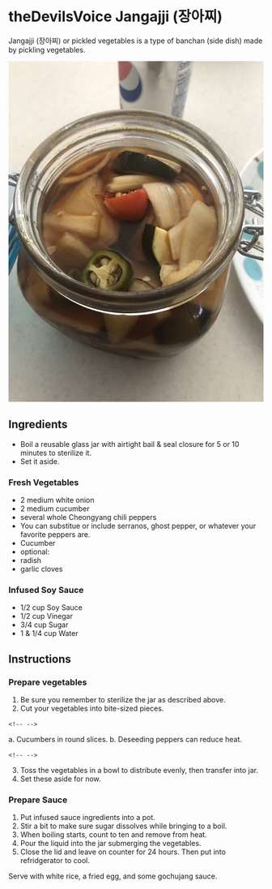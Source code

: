 # theDevilsVoice Jangajji (장아찌)

Jangajji (장아찌) or pickled vegetables is a type of banchan (side dish)
made by pickling vegetables.

![Jangajji](images/thedevilsvoice_jangajji.jpg)

## Ingredients

- Boil a reusable glass jar with airtight bail & seal closure for 5 or
 10 minutes to sterilize it.
- Set it aside.

### Fresh Vegetables

- 2 medium white onion
- 2 medium cucumber
- several whole Cheongyang chili peppers
 - You can substitue or include serranos, ghost pepper, or whatever
 your favorite peppers are.
- Cucumber
- optional:
 - radish
 - garlic cloves

### Infused Soy Sauce

- 1/2 cup Soy Sauce
- 1/2 cup Vinegar
- 3/4 cup Sugar
- 1 & 1/4 cup Water

## Instructions

### Prepare vegetables

1. Be sure you remember to sterilize the jar as described above.
2. Cut your vegetables into bite-sized pieces.

```{=html}
<!-- -->
```
a. Cucumbers in round slices.
b. Deseeding peppers can reduce heat.

```{=html}
<!-- -->
```
3. Toss the vegetables in a bowl to distribute evenly, then transfer
 into jar.
4. Set these aside for now.

### Prepare Sauce

1. Put infused sauce ingredients into a pot.
2. Stir a bit to make sure sugar dissolves while bringing to a boil.
3. When boiling starts, count to ten and remove from heat.
4. Pour the liquid into the jar submerging the vegetables.
5. Close the lid and leave on counter for 24 hours. Then put into
 refridgerator to cool.

Serve with white rice, a fried egg, and some gochujang sauce.
